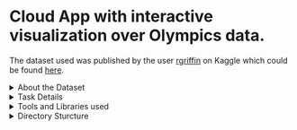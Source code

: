 # Cloud App with interactive visualization over Olympics data. #

The dataset used was published by the user [rgriffin](https://www.kaggle.com/heesoo37) on Kaggle which could be found [here](https://www.kaggle.com/heesoo37/120-years-of-olympic-history-athletes-and-results).

<details>
           <summary>About the Dataset</summary>
          
            Context:
            This is a historical dataset on the modern Olympic Games, including all the Games from Athens 1896 to Rio 2016. 
            The data was scraped from this data from www.sports-reference.com in May 2018.

            Content
            The file athlete_events.csv contains 271116 rows and 15 columns. Each row corresponds to an individual athlete 
            competing in an individual Olympic event (athlete-events). The columns are:
            * ID - Unique number for each athlete
            * Name - Athlete's name
            * Sex - M or F
            * Age - Integer
            * Height - In centimeters
            * Weight - In kilograms
            * Team - Team name
            * NOC - National Olympic Committee 3-letter code
            * Games - Year and season
            * Year - Integer
            * Season - Summer or Winter
            * City - Host city
            * Sport - Sport
            * Event - Event
            * Medal - Gold, Silver, Bronze, or NA
            
</details>

<details>
  <summary> Task Details </summary>
  We will add explanation soon
</details>

<details>
  <summary> Tools and Libraries used </summary>
  We will add explanation soon
</details>

<details>
  <summary> Directory Sturcture </summary>
  We will add explanation soon
</details>
